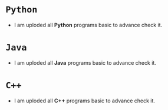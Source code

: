# `Python`
- I am uploded all **Python** programs basic to advance check it.

# `Java`
- I am uploded all **Java** programs basic to advance check it.

# `C++`
- I am uploded all **C++** programs basic to advance check it.
